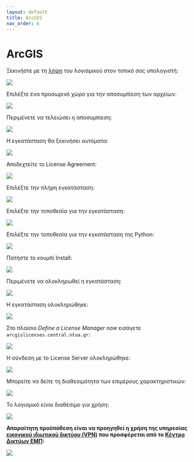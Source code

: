 ```yaml
---
layout: default
title: ArcGIS
nav_order: 6
---
```


# ArcGIS

Ξεκινήστε με τη [λήψη](http://wiki.central.ntua.gr/software/download.html) του
λογισμικού στον τοπικό σας υπολογιστή:

![](arcgis-setup/00.png)

Επιλέξτε ένα προσωρινό χώρο για την αποσυμπίεση των αρχείων:

![](arcgis-setup/01.png)

Περιμένετε να τελειώσει η αποσυμπίεση:

![](arcgis-setup/02.png)

Η εγκατάσταση θα ξεκινήσει αυτόματα:

![](arcgis-setup/03.png)

Αποδεχτείτε το License Agreement:

![](arcgis-setup/04.png)

Επιλέξτε την πλήρη εγκατάσταση:

![](arcgis-setup/05.png)

Επιλέξτε την τοποθεσία για την εγκατάσταση:

![](arcgis-setup/06.png)

Επιλέξτε την τοποθεσία για την εγκατάσταση της Python:

![](arcgis-setup/07.png)

Πατήστε το κουμπί Install:

![](arcgis-setup/08.png)

Περιμένετε να ολοκληρωθεί η εγκατάσταση:

![](arcgis-setup/09.png)

Η εγκατάσταση ολοκληρώθηκε:

![](arcgis-setup/10.png)

Στο πλαίσιο _Define a License Manager now_ εισάγετε
`arcgislicenses.central.ntua.gr`:

![](arcgis-setup/11.png)

Η σύνδεση με το License Server ολοκληρώθηκε:

![](arcgis-setup/12.png)

Μπορείτε να δείτε τη διαθεσιμότητα των επιμέρους χαρακτηριστικών:

![](arcgis-setup/13.png)

Το λογισμικό είναι διαθέσιμο για χρήση:

![](arcgis-setup/14.png)

**Απαραίτητη προϋπόθεση είναι να προηγηθεί η χρήση της υπηρεσίας
[εικονικού ιδιωτικού δικτύου (VPN)](https://bit.ly/2LedY2N) που προσφέρεται από
το [Κέντρο Δικτύων ΕΜΠ](https://bit.ly/32HMckw):**

![](openvpn.png)
